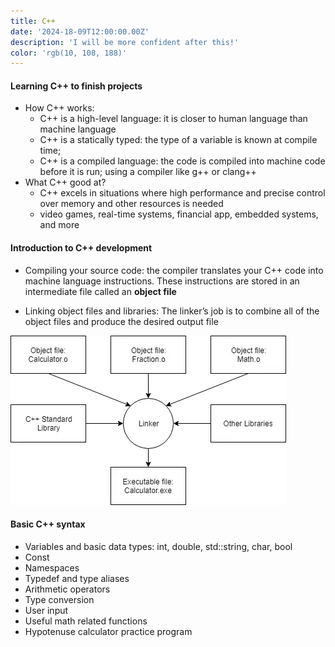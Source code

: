 ```yaml
---
title: C++
date: '2024-18-09T12:00:00.00Z'
description: 'I will be more confident after this!'
color: 'rgb(10, 108, 188)'
---
```


#### Learning C++ to finish projects
- How C++ works:
  - C++ is a high-level language: it is closer to human language than machine language
  - C++ is a statically typed: the type of a variable is known at compile time;
  - C++ is a compiled language: the code is compiled into machine code before it is run; using a compiler like g++ or clang++
- What C++ good at?
  - C++ excels in situations where high performance and precise control over memory and other resources is needed
  - video games, real-time systems, financial app, embedded systems, and more
    
#### Introduction to C++ development
- Compiling your source code: the compiler translates your C++ code into machine language instructions. These instructions are stored in an intermediate file called an **object file**

- Linking object files and libraries:  The linker’s job is to combine all of the object files and produce the desired output file

![alt text](image.png)

#### Basic C++ syntax
- Variables and basic data types: int, double, std::string, char, bool
- Const
- Namespaces 
- Typedef and type aliases
- Arithmetic operators
- Type conversion
- User input 
- Useful math related functions
- Hypotenuse calculator practice program